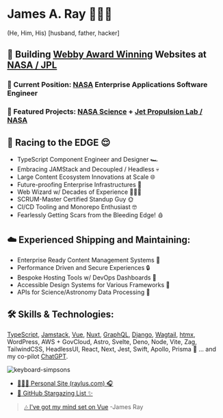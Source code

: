 # James A. Ray 👨‍💻🐐
(He, Him, His) [husband, father, hacker]

## 🚀 Building [Webby Award Winning](https://winners.webbyawards.com/2023/websites-and-mobile-sites/general-websites-and-mobile-sites/science/249075/nasas-jet-propulsion-laboratory-website) Websites at [**NASA / JPL**](https://www.jpl.nasa.gov)

### 💼 Current Position: [NASA](https://nasa.gov/) Enterprise Applications Software Engineer
### 🌟 Featured Projects: [NASA Science](https://science.nasa.gov/) + [Jet Propulsion Lab / NASA](https://jpl.nasa.gov/)

## 🏁 Racing to the EDGE 😌
- TypeScript Component Engineer and Designer 🏎️
- Embracing JAMStack and Decoupled / Headless 💀
- Large Content Ecosystem Innovations at Scale 🌐
- Future-proofing Enterprise Infrastructures 🔮
- Web Wizard w/ Decades of Experience 🧙🏻‍♂️
- SCRUM-Master Certified Standup Guy 🌞
- CI/CD Tooling and Monorepo Enthusiast 🤓
- Fearlessly Getting Scars from the Bleeding Edge! 🩸

## ☁️ Experienced Shipping and Maintaining:
- Enterprise Ready Content Management Systems 🧠
- Performance Driven and Secure Experiences 🔒
- Bespoke Hosting Tools w/ DevOps Dashboards 🚨
- Accessible Design Systems for Various Frameworks 🦮
- APIs for Science/Astronomy Data Processing 📡

## 🛠️ Skills & Technologies:
[TypeScript](https://www.typescriptlang.org/), [Jamstack](https://jamstack.org/), [Vue](https://vuejs.org/), [Nuxt](https://nuxt.com/), [GraphQL](https://graphql.org/), [Django](https://www.djangoproject.com/), [Wagtail](https://wagtail.org/), [htmx](https://htmx.org/), WordPress, AWS + GovCloud, Astro, Svelte, Deno, Node, Vite, Zag, TailwindCSS, HeadlessUI, React, Next, Jest, Swift, Apollo, Prisma 🤖 ... and my co-pilot [ChatGPT](https://openai.com/chatgpt/).

![keyboard-simpsons](https://user-images.githubusercontent.com/1471894/180178352-1720e97a-1f98-401c-947e-d9dab25ef4f3.gif)

- [👨🏻‍🎤 Personal Site (raylus.com) 🎧](https://www.raylus.com)
- [🌠 GitHub Stargazing List ✨](https://github.com/jamesray?tab=stars)

> [🎶 I've got my mind set on Vue](https://www.youtube.com/watch?v=k68Fob0QA_k)
> -James Ray
